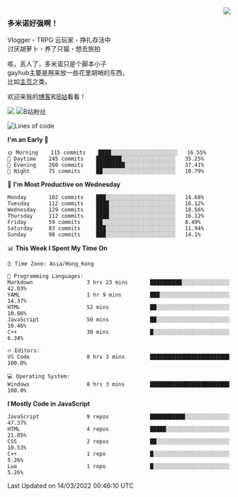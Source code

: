 <a href="#">
<img align="right" src="https://github-readme-stats.vercel.app/api?username=DomeenoH&hide=stars,issues,contribs&show_icons=true&hide_border=true&icon_color=586069&title_color=a0a9af">
<!--<img align="right" src="https://stats.justsong.cn/api/bilibili/?id=3596837">-->
</a>

### 多米诺好强啊！

Vlogger・TRPG 云玩家・挣扎存活中  
讨厌胡萝卜・养了只猫・想去旅拍  

咳，丢人了，多米诺只是个脚本小子  
gayhub主要是用来放一些花里胡哨的东西，  
比如[主页](https://dominoh.com)之类。

欢迎来我的[博客](https://blog.dominoh.com)和[B站](https://b.dominoh.com)看看！  

![](https://komarev.com/ghpvc/?username=DomeenoH&color=blue)  <img src="https://bilistats.lonelyion.com/followers?uid=3596837&style=flat" alt="B站粉丝"/>  
<!--START_SECTION:waka-->
![Lines of code](https://img.shields.io/badge/From%20Hello%20World%20I%27ve%20Written-3%20Million%20lines%20of%20code-blue)

**I'm an Early 🐤** 

```text
🌞 Morning    115 commits    ████░░░░░░░░░░░░░░░░░░░░░   16.55% 
🌆 Daytime    245 commits    ████████░░░░░░░░░░░░░░░░░   35.25% 
🌃 Evening    260 commits    █████████░░░░░░░░░░░░░░░░   37.41% 
🌙 Night      75 commits     ██░░░░░░░░░░░░░░░░░░░░░░░   10.79%

```
📅 **I'm Most Productive on Wednesday** 

```text
Monday       102 commits    ███░░░░░░░░░░░░░░░░░░░░░░   14.68% 
Tuesday      112 commits    ████░░░░░░░░░░░░░░░░░░░░░   16.12% 
Wednesday    129 commits    ████░░░░░░░░░░░░░░░░░░░░░   18.56% 
Thursday     112 commits    ████░░░░░░░░░░░░░░░░░░░░░   16.12% 
Friday       59 commits     ██░░░░░░░░░░░░░░░░░░░░░░░   8.49% 
Saturday     83 commits     ███░░░░░░░░░░░░░░░░░░░░░░   11.94% 
Sunday       98 commits     ███░░░░░░░░░░░░░░░░░░░░░░   14.1%

```


📊 **This Week I Spent My Time On** 

```text
⌚︎ Time Zone: Asia/Hong_Kong

💬 Programming Languages: 
Markdown                 3 hrs 23 mins       ██████████░░░░░░░░░░░░░░░   42.03% 
YAML                     1 hr 9 mins         ███░░░░░░░░░░░░░░░░░░░░░░   14.37% 
HTML                     52 mins             ██░░░░░░░░░░░░░░░░░░░░░░░   10.86% 
JavaScript               50 mins             ██░░░░░░░░░░░░░░░░░░░░░░░   10.46% 
C++                      30 mins             █░░░░░░░░░░░░░░░░░░░░░░░░   6.34%

🔥 Editors: 
VS Code                  8 hrs 3 mins        █████████████████████████   100.0%

💻 Operating System: 
Windows                  8 hrs 3 mins        █████████████████████████   100.0%

```

**I Mostly Code in JavaScript** 

```text
JavaScript               9 repos             ███████████░░░░░░░░░░░░░░   47.37% 
HTML                     4 repos             █████░░░░░░░░░░░░░░░░░░░░   21.05% 
CSS                      2 repos             ██░░░░░░░░░░░░░░░░░░░░░░░   10.53% 
C++                      1 repo              █░░░░░░░░░░░░░░░░░░░░░░░░   5.26% 
Lua                      1 repo              █░░░░░░░░░░░░░░░░░░░░░░░░   5.26%

```



 Last Updated on 14/03/2022 00:46:10 UTC
<!--END_SECTION:waka-->

